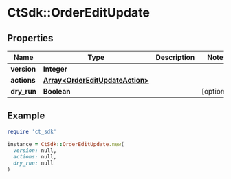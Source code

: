 # CtSdk::OrderEditUpdate

## Properties

| Name | Type | Description | Notes |
| ---- | ---- | ----------- | ----- |
| **version** | **Integer** |  |  |
| **actions** | [**Array&lt;OrderEditUpdateAction&gt;**](OrderEditUpdateAction.md) |  |  |
| **dry_run** | **Boolean** |  | [optional] |

## Example

```ruby
require 'ct_sdk'

instance = CtSdk::OrderEditUpdate.new(
  version: null,
  actions: null,
  dry_run: null
)
```

